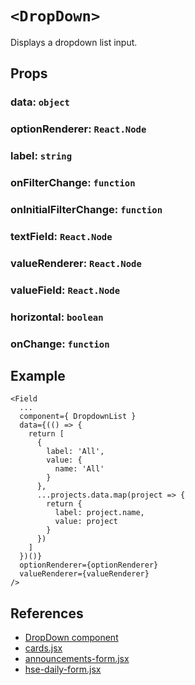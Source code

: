 # `<DropDown>`
Displays a dropdown list input.

## Props
### data: `object`
### optionRenderer: `React.Node`
### label: `string`
### onFilterChange: `function`
### onInitialFilterChange: `function`
### textField: `React.Node`
### valueRenderer: `React.Node`
### valueField: `React.Node`
### horizontal: `boolean`
### onChange: `function`

## Example
```
<Field
  ...
  component={ DropdownList }
  data={(() => {
    return [
      {
        label: 'All',
        value: {
          name: 'All'
        }
      },
      ...projects.data.map(project => {
        return {
          label: project.name,
          value: project
        }
      })
    ]
  })()}
  optionRenderer={optionRenderer}
  valueRenderer={valueRenderer}
/>
```

## References
* [ DropDown component](./dropdown.jsx)
* [cards.jsx](../cards/cards.jsx)
* [announcements-form.jsx](../../pages/announcements/components/announcements-form.jsx)
* [hse-daily-form.jsx](../../pages/hse-dailies/components/hse-daily-form.jsx)